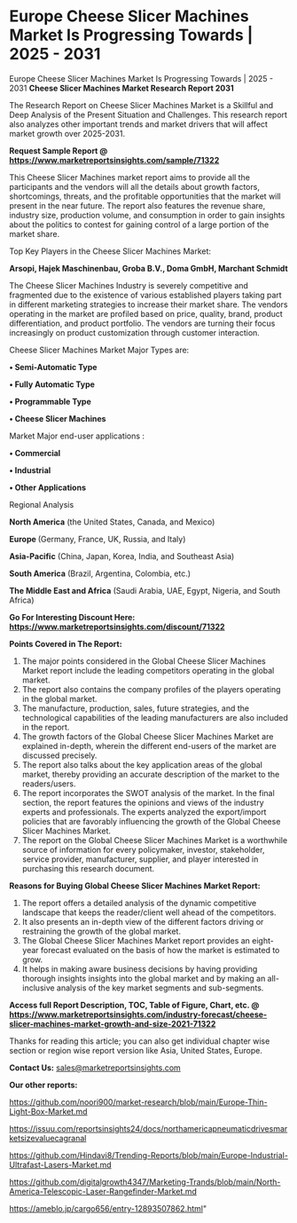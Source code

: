 # Europe Cheese Slicer Machines Market Is Progressing Towards | 2025 - 2031
 Europe Cheese Slicer Machines Market Is Progressing Towards | 2025 - 2031
<strong>Cheese Slicer Machines Market Research Report 2031</strong>

The Research Report on Cheese Slicer Machines Market is a Skillful and Deep Analysis of the Present Situation and Challenges. This research report also analyzes other important trends and market drivers that will affect market growth over 2025-2031.

<strong>Request Sample Report @ <a href=https://www.marketreportsinsights.com/sample/71322>https://www.marketreportsinsights.com/sample/71322</a></strong>

This Cheese Slicer Machines market report aims to provide all the participants and the vendors will all the details about growth factors, shortcomings, threats, and the profitable opportunities that the market will present in the near future. The report also features the revenue share, industry size, production volume, and consumption in order to gain insights about the politics to contest for gaining control of a large portion of the market share.

Top Key Players in the Cheese Slicer Machines Market:

<strong>Arsopi, Hajek Maschinenbau, Groba B.V., Doma GmbH, Marchant Schmidt</strong>

The Cheese Slicer Machines Industry is severely competitive and fragmented due to the existence of various established players taking part in different marketing strategies to increase their market share. The vendors operating in the market are profiled based on price, quality, brand, product differentiation, and product portfolio. The vendors are turning their focus increasingly on product customization through customer interaction.

Cheese Slicer Machines Market Major Types are:

<strong>• Semi-Automatic Type

• Fully Automatic Type

• Programmable Type

• Cheese Slicer Machines</strong>

Market Major end-user applications :

<strong>• Commercial

• Industrial

• Other Applications</strong>

Regional Analysis

</u><strong><b>North America</b></strong> (the United States, Canada, and Mexico)

<strong><b>Europe </b></strong>(Germany, France, UK, Russia, and Italy)

<strong><b>Asia-Pacific</b></strong> (China, Japan, Korea, India, and Southeast Asia)

<strong><b>South America</b></strong> (Brazil, Argentina, Colombia, etc.)

<strong><b>The Middle East and Africa</b></strong> (Saudi Arabia, UAE, Egypt, Nigeria, and South Africa)

<strong>Go For Interesting Discount Here: <a href=https://www.marketreportsinsights.com/discount/71322>https://www.marketreportsinsights.com/discount/71322</a></strong>

<strong>Points Covered in The Report:</strong>
<ol>
  <li>The major points considered in the Global Cheese Slicer Machines Market report include the leading competitors operating in the global market.</li>
  <li>The report also contains the company profiles of the players operating in the global market.</li>
  <li>The manufacture, production, sales, future strategies, and the technological capabilities of the leading manufacturers are also included in the report.</li>
  <li>The growth factors of the Global Cheese Slicer Machines Market are explained in-depth, wherein the different end-users of the market are discussed precisely.</li>
  <li>The report also talks about the key application areas of the global market, thereby providing an accurate description of the market to the readers/users.</li>
  <li>The report incorporates the SWOT analysis of the market. In the final section, the report features the opinions and views of the industry experts and professionals. The experts analyzed the export/import policies that are favorably influencing the growth of the Global Cheese Slicer Machines Market.</li>
  <li>The report on the Global Cheese Slicer Machines Market is a worthwhile source of information for every policymaker, investor, stakeholder, service provider, manufacturer, supplier, and player interested in purchasing this research document.</li>
</ol>
<strong>Reasons for Buying Global Cheese Slicer Machines Market Report:</strong>

<ol>
  <li>The report offers a detailed analysis of the dynamic competitive landscape that keeps the reader/client well ahead of the competitors.</li>
  <li>It also presents an in-depth view of the different factors driving or restraining the growth of the global market.</li>
  <li>The Global Cheese Slicer Machines Market report provides an eight-year forecast evaluated on the basis of how the market is estimated to grow.</li>
  <li>It helps in making aware business decisions by having providing thorough insights insights into the global market and by making an all-inclusive analysis of the key market segments and sub-segments.</li>
</ol>
<strong>Access full Report Description, TOC, Table of Figure, Chart, etc. @ <a href=https://www.marketreportsinsights.com/industry-forecast/cheese-slicer-machines-market-growth-and-size-2021-71322>https://www.marketreportsinsights.com/industry-forecast/cheese-slicer-machines-market-growth-and-size-2021-71322</a></strong>


Thanks for reading this article; you can also get individual chapter wise section or region wise report version like Asia, United States, Europe.

<strong>Contact Us:</strong>
sales@marketreportsinsights.com

<strong>Our other reports:</strong>

<a href=https://github.com/noori900/market-research/blob/main/Europe-Thin-Light-Box-Market.md>https://github.com/noori900/market-research/blob/main/Europe-Thin-Light-Box-Market.md</a>

<a href=https://issuu.com/reportsinsights24/docs/northamericapneumaticdrivesmarketsizevaluecagranal>https://issuu.com/reportsinsights24/docs/northamericapneumaticdrivesmarketsizevaluecagranal</a>

<a href=https://github.com/Hindavi8/Trending-Reports/blob/main/Europe-Industrial-Ultrafast-Lasers-Market.md>https://github.com/Hindavi8/Trending-Reports/blob/main/Europe-Industrial-Ultrafast-Lasers-Market.md</a>

<a href=https://github.com/digitalgrowth4347/Marketing-Trands/blob/main/North-America-Telescopic-Laser-Rangefinder-Market.md>https://github.com/digitalgrowth4347/Marketing-Trands/blob/main/North-America-Telescopic-Laser-Rangefinder-Market.md</a>

<a href=https://ameblo.jp/cargo656/entry-12893507862.html>https://ameblo.jp/cargo656/entry-12893507862.html</a>"
